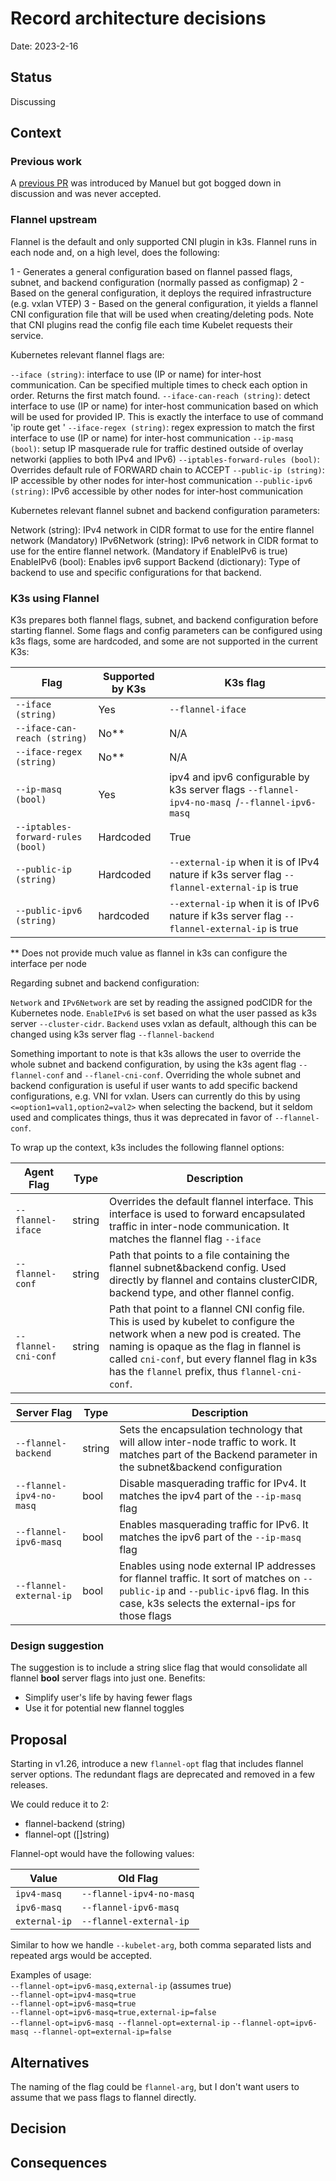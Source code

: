 # Record architecture decisions

Date: 2023-2-16

## Status

Discussing

## Context

### Previous work
A [previous PR](https://github.com/k3s-io/k3s/pull/6557) was introduced by Manuel but got bogged down in discussion and was never accepted. 

### Flannel upstream

Flannel is the default and only supported CNI plugin in k3s. Flannel runs in each node and, on a high level, does the following:

1 - Generates a general configuration based on flannel passed flags, subnet, and backend configuration (normally passed as configmap)
2 - Based on the general configuration, it deploys the required infrastructure (e.g. vxlan VTEP)
3 - Based on the general configuration, it yields a flannel CNI configuration file that will be used when creating/deleting pods. Note that CNI plugins read the config file each time Kubelet requests their service.

Kubernetes relevant flannel flags are:

`--iface (string)`: interface to use (IP or name) for inter-host communication. Can be specified multiple times to check each option in order. Returns the first match found.
`--iface-can-reach (string)`: detect interface to use (IP or name) for inter-host communication based on which will be used for provided IP. This is exactly the interface to use of command 'ip route get <ip-address>'
`--iface-regex (string)`: regex expression to match the first interface to use (IP or name) for inter-host communication
`--ip-masq (bool)`: setup IP masquerade rule for traffic destined outside of overlay networki (applies to both IPv4 and IPv6)
`--iptables-forward-rules (bool)`: Overrides default rule of FORWARD chain to ACCEPT
`--public-ip (string)`: IP accessible by other nodes for inter-host communication
`--public-ipv6 (string)`: IPv6 accessible by other nodes for inter-host communication


Kubernetes relevant flannel subnet and backend configuration parameters:

Network (string): IPv4 network in CIDR format to use for the entire flannel network (Mandatory)
IPv6Network (string): IPv6 network in CIDR format to use for the entire flannel network. (Mandatory if EnableIPv6 is true)
EnableIPv6 (bool): Enables ipv6 support
Backend (dictionary): Type of backend to use and specific configurations for that backend.


### K3s using Flannel

K3s prepares both flannel flags, subnet, and backend configuration before starting flannel. Some flags and config parameters can be configured using k3s flags, some are hardcoded, and some are not supported in the current K3s:

| Flag | Supported by K3s | K3s flag |
| --- | --- | --- |
| `--iface (string)`| Yes | `--flannel-iface` |
| `--iface-can-reach (string)` | No** | N/A |
| `--iface-regex (string)` | No** | N/A |
| `--ip-masq (bool)` | Yes | ipv4 and ipv6 configurable by k3s server flags `--flannel-ipv4-no-masq `/`--flannel-ipv6-masq ` |
| `--iptables-forward-rules (bool)` | Hardcoded | True |
| `--public-ip (string)` | Hardcoded | `--external-ip` when it is of IPv4 nature if k3s server flag `--flannel-external-ip` is true |
| `--public-ipv6 (string)`| hardcoded | `--external-ip` when it is of IPv6 nature if k3s server flag `--flannel-external-ip` is true |

** Does not provide much value as flannel in k3s can configure the interface per node

Regarding subnet and backend configuration:

`Network` and `IPv6Network` are set by reading the assigned podCIDR for the Kubernetes node.
`EnableIPv6` is set based on what the user passed as k3s server `--cluster-cidr`.
`Backend` uses vxlan as default, although this can be changed using k3s server flag `--flannel-backend`

Something important to note is that k3s allows the user to override the whole subnet and backend configuration, by using the k3s agent flag `--flannel-conf` and `--flanel-cni-conf`. Overriding the whole subnet and backend configuration is useful if user wants to add specific backend configurations, e.g. VNI for vxlan. Users can currently do this by using `<=option1=val1,option2=val2>` when selecting the backend, but it seldom used and complicates things, thus it was deprecated in favor of `--flannel-conf`.

To wrap up the context, k3s includes the following flannel options:

| Agent Flag | Type | Description |
| --- | --- | --- |
| `--flannel-iface` | string | Overrides the default flannel interface. This interface is used to forward encapsulated traffic in inter-node communication. It matches the flannel flag `--iface` |
| `--flannel-conf` | string | Path that points to a file containing the flannel subnet&backend config. Used directly by flannel and contains clusterCIDR, backend type, and other flannel config. |
| `--flannel-cni-conf` | string | Path that point to a flannel CNI config file. This is used by kubelet to configure the network when a new pod is created. The naming is opaque as the flag in flannel is called `cni-conf`, but every flannel flag in k3s has the `flannel` prefix, thus `flannel-cni-conf`. |

| Server Flag | Type | Description |
| --- | --- | --- |
| `--flannel-backend` | string | Sets the encapsulation technology that will allow inter-node traffic to work. It matches part of the Backend parameter in the subnet&backend configuration |
| `--flannel-ipv4-no-masq` | bool | Disable masquerading traffic for IPv4. It matches the ipv4 part of the `--ip-masq` flag |
| `--flannel-ipv6-masq` | bool | Enables masquerading traffic for IPv6. It matches the ipv6 part of the `--ip-masq` flag |
| `--flannel-external-ip` | bool | Enables using node external IP addresses for flannel traffic. It sort of matches on `--public-ip` and `--public-ipv6` flag. In this case, k3s selects the external-ips for those flags |

### Design suggestion

The suggestion is to include a string slice flag that would consolidate all flannel **bool** server flags into just one. Benefits:
* Simplify user's life by having fewer flags
* Use it for potential new flannel toggles

## Proposal

Starting in v1.26, introduce a new `flannel-opt` flag that includes flannel server options. The redundant flags are deprecated and removed in a few releases.

We could reduce it to 2:

* flannel-backend (string)
* flannel-opt ([]string)

Flannel-opt would have the following values:

| Value | Old Flag |
| --- | --- |
| `ipv4-masq` | `--flannel-ipv4-no-masq` |
| `ipv6-masq` | `--flannel-ipv6-masq` |
| `external-ip` | `--flannel-external-ip` |

Similar to how we handle `--kubelet-arg`, both comma separated lists and repeated args would be accepted.

Examples of usage:  
`--flannel-opt=ipv6-masq,external-ip` (assumes true)  
`--flannel-opt=ipv4-masq=true`  
`--flannel-opt=ipv6-masq=true`  
`--flannel-opt=ipv6-masq=true,external-ip=false`  
`--flannel-opt=ipv6-masq --flannel-opt=external-ip`
`--flannel-opt=ipv6-masq --flannel-opt=external-ip=false`
  
## Alternatives
The naming of the flag could be `flannel-arg`, but I don't want users to assume that we pass flags to flannel directly.

## Decision



## Consequences
